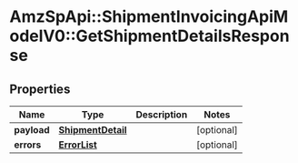 # AmzSpApi::ShipmentInvoicingApiModelV0::GetShipmentDetailsResponse

## Properties
Name | Type | Description | Notes
------------ | ------------- | ------------- | -------------
**payload** | [**ShipmentDetail**](ShipmentDetail.md) |  | [optional] 
**errors** | [**ErrorList**](ErrorList.md) |  | [optional] 

